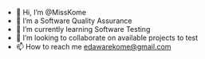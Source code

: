 - 👋 Hi, I’m @MissKome
- 👀 I’m a Software Quality Assurance 
- 🌱 I’m currently learning Software Testing
- 💞️ I’m looking to collaborate on available projects to test
- 📫 How to reach me edawarekome@gmail.com

<!---
MissKome/MissKome is a ✨ special ✨ repository because its `README.md` (this file) appears on your GitHub profile.
You can click the Preview link to take a look at your changes.
--->
